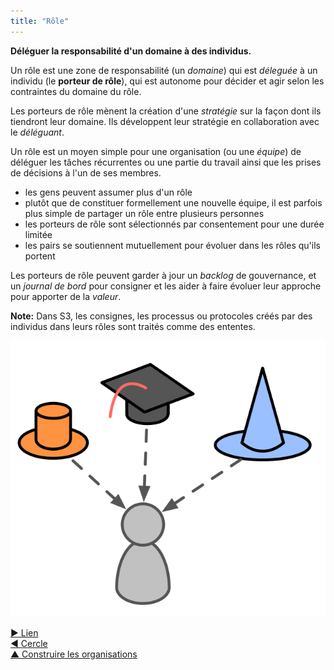 ```yaml
---
title: "Rôle"
---
```



**Déléguer la responsabilité d'un domaine à des individus.**

Un rôle est une zone de responsabilité (un <dfn data-info="Domaine: Une zone d&apos;influence, activité et prise de décisions distincte au sein d&apos;une organisation.">domaine</dfn>) qui est <dfn data-info="Délégation: L&apos;octroi d&apos;autorité par une partie (le déléguant) à une autre (le délégué) de s&apos;occuper d&apos;un domaine, (c&apos;est-à-dire de faire certaines choses et/ou de prendre certaines décisions) pour lesquelles le déléguant maintient la responsabilité globale.">déleguée</dfn> à un individu (le **porteur de rôle**), qui est autonome pour décider et agir selon les contraintes du domaine du rôle.

Les porteurs de rôle mènent la création d'une <dfn data-info="Stratégie: Une approche générale définissant comment créer de la valeur pour s&apos;occuper avec succès d&apos;un domaine.">stratégie</dfn> sur la façon dont ils tiendront leur domaine. Ils développent leur stratégie en collaboration avec le <dfn data-info="Déléguant: Un individu ou groupe déléguant un domaine à d&apos;autres groupes ou individus.">déléguant</dfn>.

Un rôle est un moyen simple pour une organisation (ou une <dfn data-info="Équipe: Un groupe de personnes qui collaborent vers une intention commune (ou un objectif). Généralement, une équipe fait partie d&apos;une organisation, ou est formée pour la collaboration entre plusieurs organisations.">équipe</dfn>) de déléguer les tâches récurrentes ou une partie du travail ainsi que les prises de décisions à l'un de ses membres.

- les gens peuvent assumer plus d'un rôle
- plutôt que de constituer formellement une nouvelle équipe, il est parfois plus simple de partager un rôle entre plusieurs personnes
- les porteurs de rôle sont sélectionnés par consentement pour une durée limitée
- les pairs se soutiennent mutuellement pour évoluer dans les rôles qu'ils portent

Les porteurs de rôle peuvent garder à jour un <dfn data-info="Demandes en attente: Une liste explicite et priorisée de tâches (livrables) ou d&apos;intention en attente de traitement.">backlog</dfn> de gouvernance, et un <dfn data-info="Registre: Un système (numérique) pour stocker toutes les informations pertinentes pour une organisation.">journal de bord</dfn> pour consigner et les aider à faire évoluer leur approche pour apporter de la <dfn data-info="Valeur: L&apos;importance ou l&apos;utilité d&apos;un élément en relation à un moteur. Aussi &quot;un principe significatif guidant le comportement&quot; (principalement utilisé au pluriel, &quot;valeurs&quot; ou &quot;valeurs organisationnelles&quot;).">valeur</dfn>.

**Note:** Dans S3, les consignes, les processus ou protocoles créés par des individus dans leurs rôles sont traités comme des ententes.

![Les gens peuvent assumer plus d'un rôle](img/illustrations/roles.png)

[&#9654; Lien](linking.html)<br/>[&#9664; Cercle](circle.html)<br/>[&#9650; Construire les organisations](building-organizations.html)

